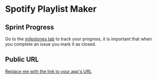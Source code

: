 # Spotify Playlist Maker

## Sprint Progress

Go to the [milestones tab](../../milestone/1) to track your progress, it is important that when you complete an issue you mark it as closed.

## Public URL

[Replace me with the link to your app's URL](https://smx-spotify-playlist-mak-56a0f.web.app)
